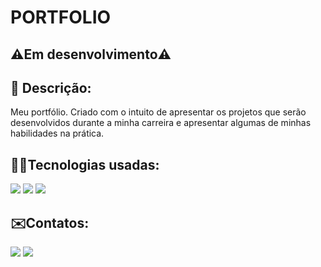 <h1>PORTFOLIO</h1>

<h2>⚠️Em desenvolvimento⚠️</h2>


<h2>📑 Descrição:</h2>
<p>Meu portfólio. Criado com o intuito de apresentar os projetos que serão desenvolvidos durante a minha carreira e apresentar algumas de minhas habilidades na prática.<p>

<h2> 👨‍💻Tecnologias usadas:</h2>

<div style="display: inline_block">
  <img src="https://img.shields.io/badge/JavaScript-323330?style=for-the-badge&logo=javascript&logoColor=F7DF1E" /> 
  <img src="https://img.shields.io/badge/HTML5-E34F26?style=for-the-badge&logo=html5&logoColor=white" />
  <img src="https://img.shields.io/badge/CSS-1283e0?&style=for-the-badge&logo=css3&logoColor=white" />
</div>

<h2> ✉️Contatos:</h2>
<a href = "mailto:jalimag0206@gmail.com"><img src="https://img.shields.io/badge/-Gmail-%23333?style=for-the-badge&logo=gmail&logoColor=white" target="_blank"></a>
<a href="https://www.linkedin.com/in/jose-limag/" target="_blank"><img src="https://img.shields.io/badge/-LinkedIn-%230077B5?style=for-the-badge&logo=linkedin&logoColor=white" target="_blank"></a>
